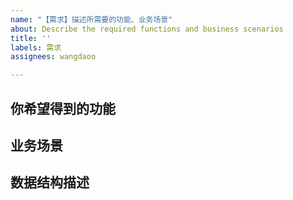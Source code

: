 ```yaml
---
name: "【需求】描述所需要的功能、业务场景"
about: Describe the required functions and business scenarios
title: ''
labels: 需求
assignees: wangdaoo

---
```


## 你希望得到的功能


## 业务场景


## 数据结构描述
